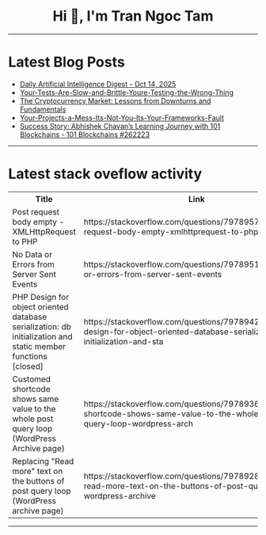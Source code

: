 <h1 align="center">Hi 👋, I'm Tran Ngoc Tam</h1>

---

# Latest Blog Posts 
<!-- BLOG-POST-LIST:START -->
- [Daily Artificial Intelligence Digest - Oct 14, 2025](https://dev.to/antony_brahin_f47b663f3a0/daily-artificial-intelligence-digest-oct-14-2025-1ba1)
- [Your-Tests-Are-Slow-and-Brittle-Youre-Testing-the-Wrong-Thing](https://dev.to/member_fafe1668/your-tests-are-slow-and-brittle-youre-testing-the-wrong-thing-9o4)
- [The Cryptocurrency Market: Lessons from Downturns and Fundamentals](https://dev.to/krikri2025/the-cryptocurrency-market-lessons-from-downturns-and-fundamentals-474m)
- [Your-Projects-a-Mess-Its-Not-You-Its-Your-Frameworks-Fault](https://dev.to/member_02ee41d0/your-projects-a-mess-its-not-you-its-your-frameworks-fault-ogc)
- [Success Story: Abhishek Chavan’s Learning Journey with 101 Blockchains - 101 Blockchains #262223](https://dev.to/calgo_62400343865ec0ae72a/success-story-abhishek-chavans-learning-journey-with-101-blockchains-101-blockchains-262223-2jmf)
<!-- BLOG-POST-LIST:END -->

---

# Latest stack oveflow activity
<table>
  <tr><th>Title</th><th>Link</th></tr>
  <!-- STACKOVERFLOW:START --><tr><td>Post request body empty - XMLHttpRequest to PHP</td><td>https://stackoverflow.com/questions/79789578/post-request-body-empty-xmlhttprequest-to-php</td></tr><tr><td>No Data or Errors from Server Sent Events</td><td>https://stackoverflow.com/questions/79789511/no-data-or-errors-from-server-sent-events</td></tr><tr><td>PHP Design for object oriented database serialization: db initialization and static member functions [closed]</td><td>https://stackoverflow.com/questions/79789426/php-design-for-object-oriented-database-serialization-db-initialization-and-sta</td></tr><tr><td>Customed shortcode shows same value to the whole post query loop &lpar;WordPress Archive page&rpar;</td><td>https://stackoverflow.com/questions/79789360/customed-shortcode-shows-same-value-to-the-whole-post-query-loop-wordpress-arch</td></tr><tr><td>Replacing &quot;Read more&quot; text on the buttons of post query loop &lpar;WordPress archive page&rpar;</td><td>https://stackoverflow.com/questions/79789289/replacing-read-more-text-on-the-buttons-of-post-query-loop-wordpress-archive</td></tr><!-- STACKOVERFLOW:END -->
</table>

---


